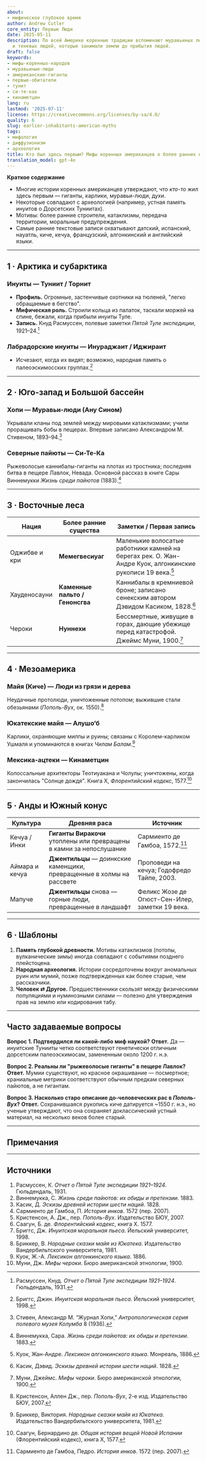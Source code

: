 ```yaml
---
about:
- мифическое глубокое время
author: Andrew Cutler
core_entity: Первые Люди
date: 2025-05-11
description: По всей Америке коренные традиции вспоминают муравьиных людей, гигантов
  и теневых людей, которые занимали землю до прибытия людей.
draft: false
keywords:
- мифы-коренных-народов
- муравьиные-люди
- американские-гиганты
- первые-обитатели
- тунит
- си-те-ках
- кинаметцин
lang: ru
lastmod: '2025-07-11'
license: https://creativecommons.org/licenses/by-sa/4.0/
quality: 6
slug: earlier-inhabitants-american-myths
tags:
- мифология
- диффузионизм
- археология
title: Кто был здесь первым? Мифы коренных американцев о более ранних народах
translation_model: gpt-4o
---
```


**Краткое содержание**

- Многие истории коренных американцев утверждают, что *кто-то* жил здесь первым — гиганты, карлики, муравьи-люди, духи.  
- Некоторые совпадают с археологией (например, устная память инуитов о Дорсетских Туниитах).  
- Мотивы: более ранние строители, катаклизмы, передача территории, моральные предупреждения.  
- Самые ранние текстовые записи охватывают датский, испанский, науатль, киче, кечуа, французский, алгонкинский и английский языки.  

---

## 1 · Арктика и субарктика

### Инуиты — **Туниит / Торнит**

- **Профиль.** Огромные, застенчивые охотники на тюленей, "легко обращаемые в бегство". 
- **Мифическая роль.** Строили кольца из палаток, таскали моржей на спине, бежали, когда прибыли инуиты Туле. 
- **Запись.** Кнуд Расмуссен, полевые заметки *Пятой Туле экспедиции*, 1921–24.[^1]

### Лабрадорские инуиты — **Инураджаит / Иджираит**

- Исчезают, когда их видят; возможно, народная память о палеоэскимосских группах.[^2]

---

## 2 · Юго-запад и Большой бассейн

### Хопи — **Муравьи-люди (Ану Сином)**

Укрывали кланы под землей между мировыми катаклизмами; учили проращивать бобы в пещерах. Впервые записано Александром М. Стивеном, 1893–94.[^3]

### Северные пайюты — **Си-Те-Ка**

Рыжеволосые каннибалы-гиганты на плотах из тростника; последняя битва в пещере Лавлок, Невада. Основной рассказ в книге Сары Виннемукки *Жизнь среди пайютов* (1883).[^4]

---

## 3 · Восточные леса

| Нация | Более ранние существа | Заметки / Первая запись |
|-------|-----------------------|-------------------------|
| Оджибве и кри | **Мемегвесиуаг** | Маленькие волосатые работники камней на берегах рек. О. Жан-Андре Куок, алгонкинские рукописи 19 века.[^5] |
| Хауденосауни | **Каменные пальто / Генонсгва** | Каннибалы в кремниевой броне; записано сенекским автором Дэвидом Касиком, 1828.[^6] |
| Чероки | **Нуннехи** | Бессмертные, живущие в горах, дающие убежище перед катастрофой. Джеймс Муни, 1900.[^7] |

---

## 4 · Мезоамерика

### Майя (Киче) — **Люди из грязи и дерева**

Неудачные протолюди, уничтоженные потопом; выжившие стали обезьянами (*Пополь-Вух*, ок. 1550).[^8]

### Юкатекские майя — **Алушо’б**

Карлики, охраняющие милпы и руины; связаны с Королем-карликом Ушмаля и упоминаются в книгах *Чилам Балам*.[^9]

### Мексика-ацтеки — **Кинаметцин**

Колоссальные архитекторы Теотиуакана и Чолулы; уничтожены, когда закончилась "Солнце дождя". Книга X, *Флорентийский кодекс*, 1577.[^10]

---

## 5 · Анды и Южный конус

| Культура | Древняя раса | Источник |
|----------|-------------|----------|
| Кечуа / Инки | **Гиганты Виракочи** утоплены или превращены в камни за непослушание | Сармиенто де Гамбоа, 1572.[^11] |
| Аймара и кечуа | **Джентильцы** — доинкские каменщики, превращенные в холмы на рассвете | Проповеди на кечуа; Годофредо Тайпе, 2003. |
| Мапуче | **Джентильцы** снова — горные люди, превращенные в ландшафт | Феликс Жозе де Огюст-Сен-Илер, заметки 19 века. |

---

## 6 · Шаблоны

1. **Память глубокой древности.** Мотивы катаклизмов (потопы, вулканические зимы) иногда совпадают с событиями позднего плейстоцена.  
2. **Народная археология.** Истории сосредоточены вокруг аномальных руин или мумий, позже подтвержденных как более старые, чем рассказчики.  
3. **Человек ⇄ Другое.** Предшественники скользят между физическими популяциями и нуминозными силами — полезно для утверждения прав на землю или кодирования табу.  

---

## Часто задаваемые вопросы

**Вопрос 1. Подтвердился ли какой-либо миф наукой?** 
**Ответ.** Да — инуитские Тунииты четко соответствуют генетически отличным дорсетским палеоэскимосам, замененным около 1200 г. н.э.

**Вопрос 2. Реальны ли "рыжеволосые гиганты" в пещере Лавлок?** 
**Ответ.** Мумии существуют, но красное окрашивание — посмертное; краниальные метрики соответствуют обычным предкам северных пайютов, а не гигантам.

**Вопрос 3. Насколько старо описание до-человеческих рас в *Пополь-Вух*?** 
**Ответ.** Сохранившаяся рукопись киче датируется ~1550 г. н.э., но ученые утверждают, что она сохраняет доклассический устный материал, на несколько веков более старый.

---

## Примечания

[^1]: Расмуссен, Кнуд. *Отчет о Пятой Туле экспедиции 1921–1924*. Гюльдендаль, 1931.  
[^2]: Бриггс, Джин. *Инуитская моральная пьеса*. Йельский университет, 1998.  
[^3]: Стивен, Александр М. “Журнал Хопи,” *Антропологическая серия полевого музея Колумба* 8 (1936).  
[^4]: Виннемукка, Сара. *Жизнь среди пайютов: их обиды и претензии*. 1883.  
[^5]: Куок, Жан-Андре. *Лексикон алгонкинского языка*. Монреаль, 1886.  
[^6]: Касик, Дэвид. *Эскизы древней истории шести наций*. 1828.  
[^7]: Муни, Джеймс. *Мифы чероки*. Бюро американской этнологии, 1900.  
[^8]: Кристенсон, Аллен Дж., пер. *Пополь-Вух*, 2-е изд. Издательство БЮУ, 2007.  
[^9]: Бриккер, Виктория. *Народные сказки майя из Юкатека*. Издательство Вандербильтского университета, 1981.  
[^10]: Саагун, Бернардино де. *Общая история вещей Новой Испании* (Флорентийский кодекс), книга X, 1577.  
[^11]: Сармиенто де Гамбоа, Педро. *История инков*. 1572 (пер. 2007).

---

## Источники

1. Расмуссен, К. *Отчет о Пятой Туле экспедиции 1921–1924*. Гюльдендаль, 1931. 
2. Виннемукка, С. *Жизнь среди пайютов: их обиды и претензии*. 1883. 
3. Касик, Д. *Эскизы древней истории шести наций*. 1828. 
4. Сармиенто де Гамбоа, П. *История инков*. 1572 (пер. 2007). 
5. Кристенсон, А. Дж., пер. *Пополь-Вух*. Издательство БЮУ, 2007. 
6. Саагун, Б. де. *Флорентийский кодекс*, книга X. 1577. 
7. Бриггс, Дж. *Инуитская моральная пьеса*. Йельский университет, 1998. 
8. Бриккер, В. *Народные сказки майя из Юкатека*. Издательство Вандербильтского университета, 1981. 
9. Куок, Ж.-А. *Лексикон алгонкинского языка*. 1886. 
10. Муни, Дж. *Мифы чероки*. Бюро американской этнологии, 1900.